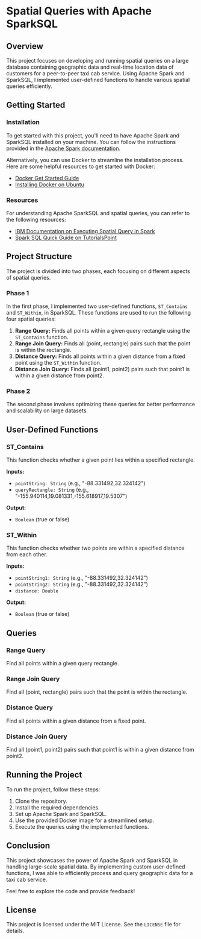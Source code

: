 # Spatial Queries with Apache SparkSQL

## Overview

This project focuses on developing and running spatial queries on a large database containing geographic data and real-time location data of customers for a peer-to-peer taxi cab service. Using Apache Spark and SparkSQL, I implemented user-defined functions to handle various spatial queries efficiently.

## Getting Started

### Installation

To get started with this project, you'll need to have Apache Spark and SparkSQL installed on your machine. You can follow the instructions provided in the [Apache Spark documentation](https://spark.apache.org/docs/latest/).

Alternatively, you can use Docker to streamline the installation process. Here are some helpful resources to get started with Docker:
- [Docker Get Started Guide](https://www.docker.com/get-started/)
- [Installing Docker on Ubuntu](https://www.digitalocean.com/community/tutorials/how-to-install-and-use-docker-on-ubuntu-20-04)

### Resources

For understanding Apache SparkSQL and spatial queries, you can refer to the following resources:
- [IBM Documentation on Executing Spatial Query in Spark](https://www.ibm.com/docs/en/ias?topic=toolkit-executing-spatial-query-in-spark)
- [Spark SQL Quick Guide on TutorialsPoint](https://www.tutorialspoint.com/spark_sql/spark_sql_quick_guide.htm)

## Project Structure

The project is divided into two phases, each focusing on different aspects of spatial queries.

### Phase 1

In the first phase, I implemented two user-defined functions, `ST_Contains` and `ST_Within`, in SparkSQL. These functions are used to run the following four spatial queries:

1. **Range Query:** Finds all points within a given query rectangle using the `ST_Contains` function.
2. **Range Join Query:** Finds all (point, rectangle) pairs such that the point is within the rectangle.
3. **Distance Query:** Finds all points within a given distance from a fixed point using the `ST_Within` function.
4. **Distance Join Query:** Finds all (point1, point2) pairs such that point1 is within a given distance from point2.

### Phase 2

The second phase involves optimizing these queries for better performance and scalability on large datasets.

## User-Defined Functions

### ST_Contains

This function checks whether a given point lies within a specified rectangle.

**Inputs:**
- `pointString: String` (e.g., "-88.331492,32.324142")
- `queryRectangle: String` (e.g., "-155.940114,19.081331,-155.618917,19.5307")

**Output:**
- `Boolean` (true or false)

### ST_Within

This function checks whether two points are within a specified distance from each other.

**Inputs:**
- `pointString1: String` (e.g., "-88.331492,32.324142")
- `pointString2: String` (e.g., "-88.331492,32.324142")
- `distance: Double`

**Output:**
- `Boolean` (true or false)

## Queries

### Range Query

Find all points within a given query rectangle.

### Range Join Query

Find all (point, rectangle) pairs such that the point is within the rectangle.

### Distance Query

Find all points within a given distance from a fixed point.

### Distance Join Query

Find all (point1, point2) pairs such that point1 is within a given distance from point2.

## Running the Project

To run the project, follow these steps:

1. Clone the repository.
2. Install the required dependencies.
3. Set up Apache Spark and SparkSQL.
4. Use the provided Docker image for a streamlined setup.
5. Execute the queries using the implemented functions.

## Conclusion

This project showcases the power of Apache Spark and SparkSQL in handling large-scale spatial data. By implementing custom user-defined functions, I was able to efficiently process and query geographic data for a taxi cab service.

Feel free to explore the code and provide feedback!

## License

This project is licensed under the MIT License. See the `LICENSE` file for details.
